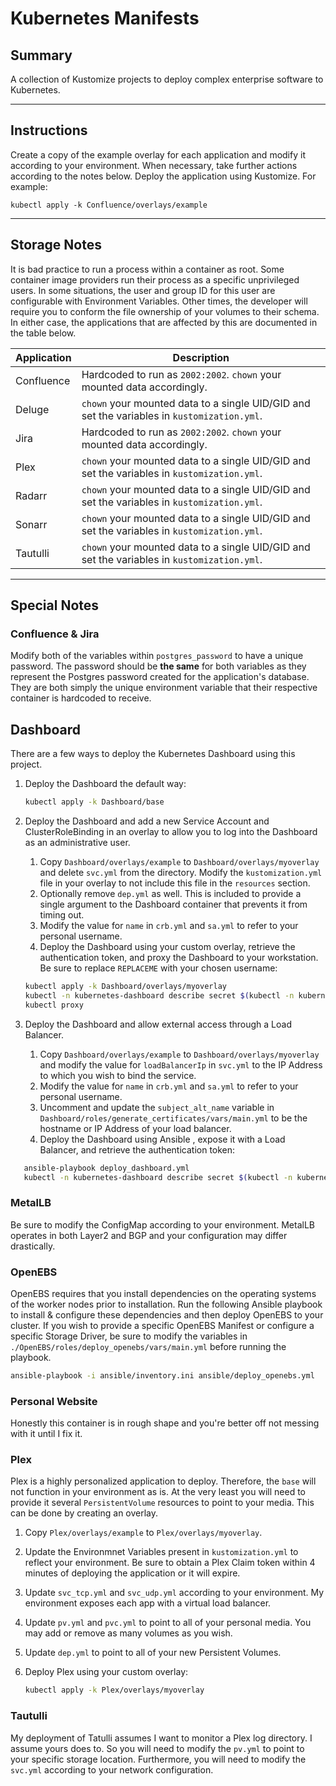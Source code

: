 # Kubernetes Manifests

## Summary

A collection of Kustomize projects to deploy complex enterprise software to Kubernetes.

<hr>



## Instructions

Create a copy of the example overlay for each application and modify it according to your environment. When necessary, take further actions according to the notes below. Deploy the application using Kustomize. For example:
```
kubectl apply -k Confluence/overlays/example
```

<hr>



## Storage Notes

It is bad practice to run a process within a container as root. Some container image providers run their process as a specific unprivileged users. In some situations, the user and group ID for this user are configurable with Environment Variables. Other times, the developer will require you to conform the file ownership of your volumes to their schema. In either case, the applications that are affected by this are documented in the table below.

| Application | Description                                                  |
| ----------- | ------------------------------------------------------------ |
| Confluence  | Hardcoded to run as `2002:2002`. `chown` your mounted data accordingly. |
| Deluge      | `chown` your mounted data to a single UID/GID and set the variables in `kustomization.yml`. |
| Jira        | Hardcoded to run as `2002:2002`. `chown` your mounted data accordingly. |
| Plex        | `chown` your mounted data to a single UID/GID and set the variables in `kustomization.yml`. |
| Radarr      | `chown` your mounted data to a single UID/GID and set the variables in `kustomization.yml`. |
| Sonarr      | `chown` your mounted data to a single UID/GID and set the variables in `kustomization.yml`. |
| Tautulli    | `chown` your mounted data to a single UID/GID and set the variables in `kustomization.yml`. |

<hr>



## Special Notes

### Confluence & Jira

Modify both of the variables within `postgres_password` to have a unique password. The password should be **the same** for both variables as they represent the Postgres password created for the application's database. They are both simply the unique environment variable that their respective container is hardcoded to receive.

## Dashboard

There are a few ways to deploy the Kubernetes Dashboard using this project.

1. Deploy the Dashboard the default way:

   ```bash
   kubectl apply -k Dashboard/base
   ```

2. Deploy the Dashboard and add a new Service Account and ClusterRoleBinding in an overlay to allow you to log into the Dashboard as an administrative user.

   1. Copy `Dashboard/overlays/example` to `Dashboard/overlays/myoverlay` and delete `svc.yml` from the directory. Modify the `kustomization.yml` file in your overlay to not include this file in the `resources` section.
   2. Optionally remove `dep.yml` as well. This is included to provide a single argument to the Dashboard container that prevents it from timing out.
   3. Modify the value for `name` in `crb.yml` and `sa.yml` to refer to your personal username.
   4. Deploy the Dashboard using your custom overlay, retrieve the authentication token, and proxy the Dashboard to your workstation. Be sure to replace `REPLACEME` with your chosen username:

   ```bash
   kubectl apply -k Dashboard/overlays/myoverlay
   kubectl -n kubernetes-dashboard describe secret $(kubectl -n kubernetes-dashboard get secret | grep REPLACEME | awk '{print $1}')
   kubectl proxy
   ```

3. Deploy the Dashboard and allow external access through a Load Balancer.

   1. Copy `Dashboard/overlays/example` to `Dashboard/overlays/myoverlay` and modify the value for `loadBalancerIp` in `svc.yml` to the IP Address to which you wish to bind the service.
   2. Modify the value for `name` in `crb.yml` and `sa.yml` to refer to your personal username.
   4. Uncomment and update the `subject_alt_name`  variable in `Dashboard/roles/generate_certificates/vars/main.yml`  to be the hostname or IP Address of your load balancer.
   5. Deploy the Dashboard using Ansible , expose it with a Load Balancer, and retrieve the authentication token:

```bash
   ansible-playbook deploy_dashboard.yml
   kubectl -n kubernetes-dashboard describe secret $(kubectl -n kubernetes-dashboard get secret | grep REPLACEME | awk '{print $1}')
```

### MetalLB

Be sure to modify the ConfigMap according to your environment. MetalLB operates in both Layer2 and BGP and your configuration may differ drastically.

### OpenEBS

OpenEBS requires that you install dependencies on the operating systems of the worker nodes prior to installation. Run the following Ansible playbook to install & configure these dependencies and then deploy OpenEBS to your cluster. If you wish to provide a specific OpenEBS Manifest or configure a specific Storage Driver, be sure to modify the variables  in `./OpenEBS/roles/deploy_openebs/vars/main.yml` before running the playbook.

```bash
ansible-playbook -i ansible/inventory.ini ansible/deploy_openebs.yml
```

### Personal Website

Honestly this container is in rough shape and you're better off not messing with it until I fix it.

### Plex

Plex is a highly personalized application to deploy. Therefore, the `base` will not function in your environment as is. At the very least you will need to provide it several `PersistentVolume` resources to point to your media. This can be done by creating an overlay.

1. Copy `Plex/overlays/example` to `Plex/overlays/myoverlay`.

2. Update the Environmnet Variables present in `kustomization.yml` to reflect your environment. Be sure to obtain a Plex Claim token within 4 minutes of deploying the application or it will expire.

3. Update `svc_tcp.yml` and `svc_udp.yml` according to your environment. My environment exposes each app with a virtual load balancer.

4. Update `pv.yml` and `pvc.yml` to point to all of your personal media. You may add or remove as many volumes as you wish.

5. Update `dep.yml` to point to all of your new Persistent Volumes.

6. Deploy Plex using your custom overlay:

   ```bash
   kubectl apply -k Plex/overlays/myoverlay
   ```

### Tautulli

My deployment of Tatulli assumes I want to monitor a Plex log directory. I assume yours does to. So you will need to modify the `pv.yml` to point to your specific storage location. Furthermore, you will need to modify the `svc.yml` according to your network configuration.
